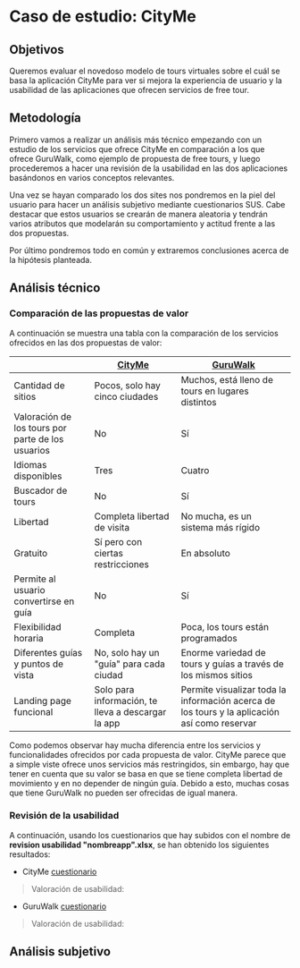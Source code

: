 # Caso de estudio: CityMe

## Objetivos

Queremos evaluar el novedoso modelo de tours virtuales sobre el cuál se basa la aplicación CityMe para ver si mejora la experiencia de usuario y la usabilidad de las aplicaciones que ofrecen servicios de free tour.

## Metodología

Primero vamos a realizar un análisis más técnico empezando con un estudio de los servicios que ofrece CityMe en comparación a los que ofrece GuruWalk, como ejemplo de propuesta de free tours, y luego procederemos a hacer una revisión de la usabilidad en las dos aplicaciones basándonos en varios conceptos relevantes.

Una vez se hayan comparado los dos sites nos pondremos en la piel del usuario para hacer un análisis subjetivo mediante cuestionarios SUS. Cabe destacar que estos usuarios se crearán de manera aleatoria y tendrán varios atributos que modelarán su comportamiento y actitud frente a las dos propuestas.

Por último pondremos todo en común y extraremos conclusiones acerca de la hipótesis planteada.

## Análisis técnico

### Comparación de las propuestas de valor

A continuación se muestra una tabla con la comparación de los servicios ofrecidos en las dos propuestas de valor:

|  | [CityMe](https://cityme.eu/) | [GuruWalk](https://www.guruwalk.com/) |
| ----- | ----- | ----- |
| Cantidad de sitios | Pocos, solo hay cinco ciudades | Muchos, está lleno de tours en lugares distintos |
| Valoración de los tours por parte de los usuarios | No | Sí |
| Idiomas disponibles | Tres | Cuatro |
| Buscador de tours | No | Sí | 
| Libertad | Completa libertad de visita | No mucha, es un sistema más rígido |
| Gratuito | Sí pero con ciertas restricciones | En absoluto |
| Permite al usuario convertirse en guía | No | Sí |
| Flexibilidad horaria | Completa | Poca, los tours están programados |
| Diferentes guías y puntos de vista | No, solo hay un "guía" para cada ciudad | Enorme variedad de tours y guías a través de los mismos sitios |
| Landing page funcional | Solo para información, te lleva a descargar la app | Permite visualizar toda la información acerca de los tours y la aplicación así como reservar |

Como podemos observar hay mucha diferencia entre los servicios y funcionalidades ofrecidos por cada propuesta de valor. CityMe parece que a simple viste ofrece unos servicios más restringidos, sin embargo, hay que tener en cuenta que su valor se basa en que se tiene completa libertad de movimiento y en no depender de ningún guía. Debido a esto, muchas cosas que tiene GuruWalk no pueden ser ofrecidas de igual manera.

### Revisión de la usabilidad

A continuación, usando los cuestionarios que hay subidos con el nombre de **revision usabilidad "nombreapp".xlsx**, se han obtenido los siguientes resultados:

- CityMe [cuestionario]()

> Valoración de usabilidad:
> 
> 

- GuruWalk [cuestionario]()

> Valoración de usabilidad:
> 
> 

## Análisis subjetivo


